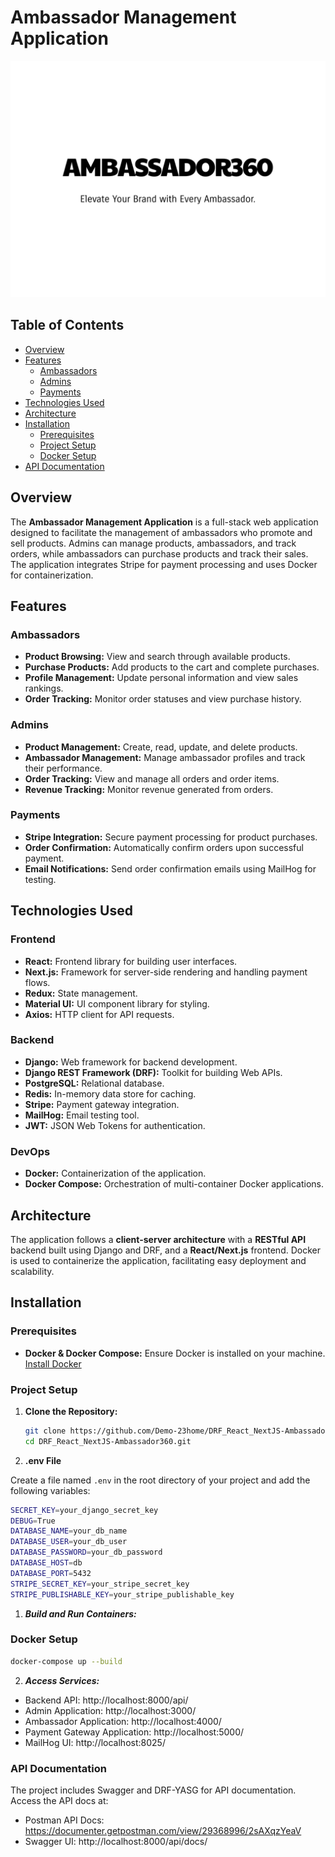 # Ambassador Management Application

![Ambassador Logo](./ambassador360-high-resolution-logo%20(1).png)
## Table of Contents

- [Overview](#overview)
- [Features](#features)
  - [Ambassadors](#ambassadors)
  - [Admins](#admins)
  - [Payments](#payments)
- [Technologies Used](#technologies-used)
- [Architecture](#architecture)
- [Installation](#installation)
  - [Prerequisites](#prerequisites)
  - [Project Setup](#project-setup)
  - [Docker Setup](#docker-setup)
- [API Documentation](#api-documentation)

## Overview

The **Ambassador Management Application** is a full-stack web application designed to facilitate the management of ambassadors who promote and sell products. Admins can manage products, ambassadors, and track orders, while ambassadors can purchase products and track their sales. The application integrates Stripe for payment processing and uses Docker for containerization.

## Features

### Ambassadors

- **Product Browsing:** View and search through available products.
- **Purchase Products:** Add products to the cart and complete purchases.
- **Profile Management:** Update personal information and view sales rankings.
- **Order Tracking:** Monitor order statuses and view purchase history.

### Admins

- **Product Management:** Create, read, update, and delete products.
- **Ambassador Management:** Manage ambassador profiles and track their performance.
- **Order Tracking:** View and manage all orders and order items.
- **Revenue Tracking:** Monitor revenue generated from orders.

### Payments

- **Stripe Integration:** Secure payment processing for product purchases.
- **Order Confirmation:** Automatically confirm orders upon successful payment.
- **Email Notifications:** Send order confirmation emails using MailHog for testing.

## Technologies Used

### Frontend

- **React:** Frontend library for building user interfaces.
- **Next.js:** Framework for server-side rendering and handling payment flows.
- **Redux:** State management.
- **Material UI:** UI component library for styling.
- **Axios:** HTTP client for API requests.

### Backend

- **Django:** Web framework for backend development.
- **Django REST Framework (DRF):** Toolkit for building Web APIs.
- **PostgreSQL:** Relational database.
- **Redis:** In-memory data store for caching.
- **Stripe:** Payment gateway integration.
- **MailHog:** Email testing tool.
- **JWT:** JSON Web Tokens for authentication.

### DevOps

- **Docker:** Containerization of the application.
- **Docker Compose:** Orchestration of multi-container Docker applications.

## Architecture

The application follows a **client-server architecture** with a **RESTful API** backend built using Django and DRF, and a **React/Next.js** frontend. Docker is used to containerize the application, facilitating easy deployment and scalability.

## Installation

### Prerequisites

- **Docker & Docker Compose:** Ensure Docker is installed on your machine. [Install Docker](https://docs.docker.com/get-docker/)


### Project Setup

1. **Clone the Repository:**

   ```bash
   git clone https://github.com/Demo-23home/DRF_React_NextJS-Ambassador360.git
   cd DRF_React_NextJS-Ambassador360.git
   ```
2. **.env File**

Create a file named `.env` in the root directory of your project and add the following variables:
```bash
SECRET_KEY=your_django_secret_key
DEBUG=True
DATABASE_NAME=your_db_name
DATABASE_USER=your_db_user
DATABASE_PASSWORD=your_db_password
DATABASE_HOST=db
DATABASE_PORT=5432
STRIPE_SECRET_KEY=your_stripe_secret_key
STRIPE_PUBLISHABLE_KEY=your_stripe_publishable_key
```


1. ***Build and Run Containers:***

### Docker Setup
```bash
docker-compose up --build
```
2. ***Access Services:***

* Backend API: http://localhost:8000/api/
* Admin Application: http://localhost:3000/
* Ambassador Application: http://localhost:4000/
* Payment Gateway Application: http://localhost:5000/
* MailHog UI: http://localhost:8025/

### API Documentation
The project includes Swagger and DRF-YASG for API documentation. Access the API docs at:

* Postman API Docs: https://documenter.getpostman.com/view/29368996/2sAXqzYeaV
* Swagger UI: http://localhost:8000/api/docs/



